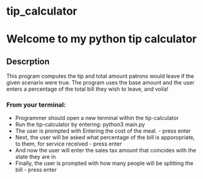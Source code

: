 # tip_calculator

# Welcome to my python tip calculator
## Descrption
This program computes the tip and total amount patrons would leave if the given scenario were true. The program uses the base amount and the user enters a percentage of the total bill they wish to leave, and voila! 
### From your terminal:
* Programmer should open a new terminal within the tip-calculator
* Run the tip-calculator by entering:   python3 main.py 
* The user is prompted with Entering the cost of the meal.  - press enter
* Next, the user will be asked what percentage of the bill is apporopriate, to them, for service received - press enter
* And now the user will enter the sales tax amount that coincides with the state they are in
* Finally, the user is prompted with how many people will be splitting the bill - press enter
